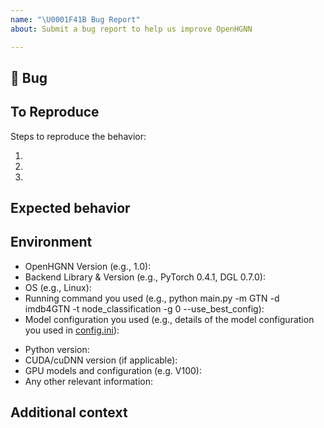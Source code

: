 ```yaml
---
name: "\U0001F41B Bug Report"
about: Submit a bug report to help us improve OpenHGNN

---
```


## 🐛 Bug

<!-- A clear and concise description of what the bug is. -->

## To Reproduce

Steps to reproduce the behavior:

1.
1.
1.

<!-- If you have a code sample, error messages, stack traces, please provide it here as well -->

## Expected behavior

<!-- A clear and concise description of what you expected to happen. -->

## Environment

 - OpenHGNN Version (e.g., 1.0):
 - Backend Library & Version (e.g., PyTorch 0.4.1, DGL 0.7.0):
 - OS (e.g., Linux):
 - Running command you used (e.g., python main.py -m GTN -d imdb4GTN -t node_classification -g 0 --use_best_config):
 - Model configuration you used (e.g., details of the model configuration you used in [config.ini](../../openhgnn/config.ini)):
 <!--
[HGT]
seed = 0
learning_rate = 0.01
weight_decay = 0.0001
dropout = 0.4

batch_size = 5120
patience =40
hidden_dim = 64
out_dim = 16
num_layers = 2
num_heads = 2
num_workers = 64
max_epoch = 200
mini_batch_flag = False
norm = True
 -->
 - Python version:
 - CUDA/cuDNN version (if applicable):
 - GPU models and configuration (e.g. V100):
 - Any other relevant information:

## Additional context

<!-- Add any other context about the problem here. -->
